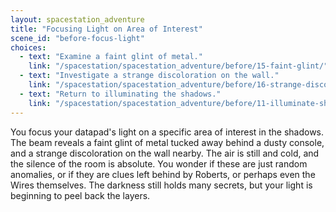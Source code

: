 ```yaml
---
layout: spacestation_adventure
title: "Focusing Light on Area of Interest"
scene_id: "before-focus-light"
choices:
  - text: "Examine a faint glint of metal."
    link: "/spacestation/spacestation_adventure/before/15-faint-glint/"
  - text: "Investigate a strange discoloration on the wall."
    link: "/spacestation/spacestation_adventure/before/16-strange-discoloration/"
  - text: "Return to illuminating the shadows."
    link: "/spacestation/spacestation_adventure/before/11-illuminate-shadows/"
---
```


You focus your datapad's light on a specific area of interest in the shadows. The beam reveals a faint glint of metal tucked away behind a dusty console, and a strange discoloration on the wall nearby. The air is still and cold, and the silence of the room is absolute. You wonder if these are just random anomalies, or if they are clues left behind by Roberts, or perhaps even the Wires themselves. The darkness still holds many secrets, but your light is beginning to peel back the layers.
